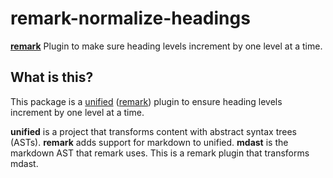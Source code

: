 # remark-normalize-headings

**[remark][]** Plugin to make sure heading levels increment by one level at a time.

## What is this?

This package is a [unified][] ([remark][]) plugin to ensure heading levels increment by one level at a time.

**unified** is a project that transforms content with abstract syntax trees
(ASTs).
**remark** adds support for markdown to unified.
**mdast** is the markdown AST that remark uses.
This is a remark plugin that transforms mdast.


[remark]: https://github.com/remarkjs/remark

[unified]: https://github.com/unifiedjs/unified
